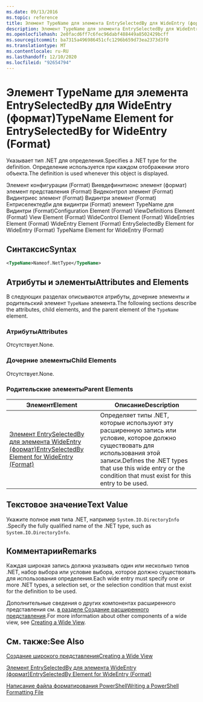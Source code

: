 ```yaml
---
ms.date: 09/13/2016
ms.topic: reference
title: Элемент TypeName для элемента EntrySelectedBy для WideEntry (формат)
description: Элемент TypeName для элемента EntrySelectedBy для WideEntry (формат)
ms.openlocfilehash: 2e0facd6ff7c6fec96dabf488449a8502429bcff
ms.sourcegitcommit: ba7315a496986451cfc1296b659d73ea2373d3f0
ms.translationtype: MT
ms.contentlocale: ru-RU
ms.lasthandoff: 12/10/2020
ms.locfileid: "92654794"
---
```

# <a name="typename-element-for-entryselectedby-for-wideentry-format"></a><span data-ttu-id="0f0e3-103">Элемент TypeName для элемента EntrySelectedBy для WideEntry (формат)</span><span class="sxs-lookup"><span data-stu-id="0f0e3-103">TypeName Element for EntrySelectedBy for WideEntry (Format)</span></span>

<span data-ttu-id="0f0e3-104">Указывает тип .NET для определения.</span><span class="sxs-lookup"><span data-stu-id="0f0e3-104">Specifies a .NET type for the definition.</span></span> <span data-ttu-id="0f0e3-105">Определение используется при каждом отображении этого объекта.</span><span class="sxs-lookup"><span data-stu-id="0f0e3-105">The definition is used whenever this object is displayed.</span></span>

<span data-ttu-id="0f0e3-106">Элемент конфигурации (Format) Виевдефинитионс элемент (формат) элемент представления (Format) Видеконтрол элемент (Format) Видинтриес элемент (Format) Видинтри элемент (Format) Ентриселектедби для видинтри (Format) элемент TypeName для Видинтри (Format)</span><span class="sxs-lookup"><span data-stu-id="0f0e3-106">Configuration Element (Format) ViewDefinitions Element (Format) View Element (Format) WideControl Element (Format) WideEntries Element (Format) WideEntry Element (Format) EntrySelectedBy Element for WideEntry (Format) TypeName Element for WideEntry (Format)</span></span>

## <a name="syntax"></a><span data-ttu-id="0f0e3-107">Синтаксис</span><span class="sxs-lookup"><span data-stu-id="0f0e3-107">Syntax</span></span>

```xml
<TypeName>Nameof.NetType</TypeName>
```

## <a name="attributes-and-elements"></a><span data-ttu-id="0f0e3-108">Атрибуты и элементы</span><span class="sxs-lookup"><span data-stu-id="0f0e3-108">Attributes and Elements</span></span>

<span data-ttu-id="0f0e3-109">В следующих разделах описываются атрибуты, дочерние элементы и родительский элемент `TypeName` элемента.</span><span class="sxs-lookup"><span data-stu-id="0f0e3-109">The following sections describe the attributes, child elements, and the parent element of the `TypeName` element.</span></span>

### <a name="attributes"></a><span data-ttu-id="0f0e3-110">Атрибуты</span><span class="sxs-lookup"><span data-stu-id="0f0e3-110">Attributes</span></span>

<span data-ttu-id="0f0e3-111">Отсутствует.</span><span class="sxs-lookup"><span data-stu-id="0f0e3-111">None.</span></span>

### <a name="child-elements"></a><span data-ttu-id="0f0e3-112">Дочерние элементы</span><span class="sxs-lookup"><span data-stu-id="0f0e3-112">Child Elements</span></span>

<span data-ttu-id="0f0e3-113">Отсутствует.</span><span class="sxs-lookup"><span data-stu-id="0f0e3-113">None.</span></span>

### <a name="parent-elements"></a><span data-ttu-id="0f0e3-114">Родительские элементы</span><span class="sxs-lookup"><span data-stu-id="0f0e3-114">Parent Elements</span></span>

|<span data-ttu-id="0f0e3-115">Элемент</span><span class="sxs-lookup"><span data-stu-id="0f0e3-115">Element</span></span>|<span data-ttu-id="0f0e3-116">Описание</span><span class="sxs-lookup"><span data-stu-id="0f0e3-116">Description</span></span>|
|-------------|-----------------|
|[<span data-ttu-id="0f0e3-117">Элемент EntrySelectedBy для элемента WideEntry (формат)</span><span class="sxs-lookup"><span data-stu-id="0f0e3-117">EntrySelectedBy Element for WideEntry (Format)</span></span>](./entryselectedby-element-for-wideentry-format.md)|<span data-ttu-id="0f0e3-118">Определяет типы .NET, которые используют эту расширенную запись или условие, которое должно существовать для использования этой записи.</span><span class="sxs-lookup"><span data-stu-id="0f0e3-118">Defines the .NET types that use this wide entry or the condition that must exist for this entry to be used.</span></span>|

## <a name="text-value"></a><span data-ttu-id="0f0e3-119">Текстовое значение</span><span class="sxs-lookup"><span data-stu-id="0f0e3-119">Text Value</span></span>

<span data-ttu-id="0f0e3-120">Укажите полное имя типа .NET, например `System.IO.DirectoryInfo` .</span><span class="sxs-lookup"><span data-stu-id="0f0e3-120">Specify the fully qualified name of the .NET type, such as `System.IO.DirectoryInfo`.</span></span>

## <a name="remarks"></a><span data-ttu-id="0f0e3-121">Комментарии</span><span class="sxs-lookup"><span data-stu-id="0f0e3-121">Remarks</span></span>

<span data-ttu-id="0f0e3-122">Каждая широкая запись должна указывать один или несколько типов .NET, набор выбора или условие выбора, которое должно существовать для использования определения.</span><span class="sxs-lookup"><span data-stu-id="0f0e3-122">Each wide entry must specify one or more .NET types, a selection set, or the selection condition that must exist for the definition to be used.</span></span>

<span data-ttu-id="0f0e3-123">Дополнительные сведения о других компонентах расширенного представления см. [в разделе Создание расширенного представления](./creating-a-wide-view.md).</span><span class="sxs-lookup"><span data-stu-id="0f0e3-123">For more information about other components of a wide view, see [Creating a Wide View](./creating-a-wide-view.md).</span></span>

## <a name="see-also"></a><span data-ttu-id="0f0e3-124">См. также:</span><span class="sxs-lookup"><span data-stu-id="0f0e3-124">See Also</span></span>

[<span data-ttu-id="0f0e3-125">Создание широкого представления</span><span class="sxs-lookup"><span data-stu-id="0f0e3-125">Creating a Wide View</span></span>](./creating-a-wide-view.md)

[<span data-ttu-id="0f0e3-126">Элемент EntrySelectedBy для элемента WideEntry (формат)</span><span class="sxs-lookup"><span data-stu-id="0f0e3-126">EntrySelectedBy Element for WideEntry (Format)</span></span>](./entryselectedby-element-for-wideentry-format.md)

[<span data-ttu-id="0f0e3-127">Написание файла форматирования PowerShell</span><span class="sxs-lookup"><span data-stu-id="0f0e3-127">Writing a PowerShell Formatting File</span></span>](./writing-a-powershell-formatting-file.md)
